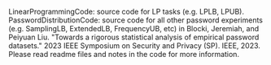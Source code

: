 LinearProgrammingCode: source code for LP tasks (e.g. LPLB, LPUB).
PasswordDistributionCode: source code for all other password experiments (e.g. SamplingLB, ExtendedLB, FrequencyUB, etc) in Blocki, Jeremiah, and Peiyuan Liu. "Towards a rigorous statistical analysis of empirical password datasets." 2023 IEEE Symposium on Security and Privacy (SP). IEEE, 2023.
Please read readme files and notes in the code for more information.
